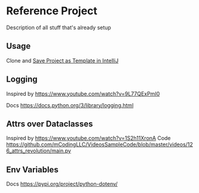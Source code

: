 # Reference Project
 
Description of all stuff that's already setup

## Usage
Clone and [Save Project as Template in IntelliJ](https://www.jetbrains.com/help/idea/saving-project-as-template.html#save-as-template)

## Logging
Inspired by https://www.youtube.com/watch?v=9L77QExPmI0

Docs https://docs.python.org/3/library/logging.html

## Attrs over Dataclasses
Inspired by https://www.youtube.com/watch?v=1S2h11XronA
Code https://github.com/mCodingLLC/VideosSampleCode/blob/master/videos/126_attrs_revolution/main.py


## Env Variables 
Docs https://pypi.org/project/python-dotenv/